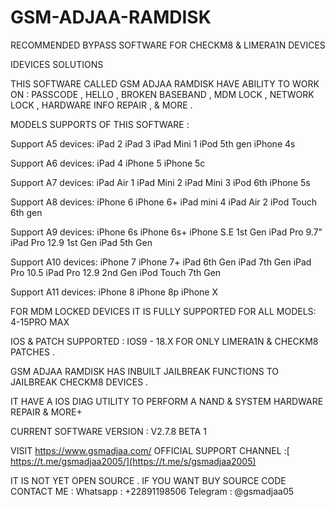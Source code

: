 # GSM-ADJAA-RAMDISK
RECOMMENDED BYPASS SOFTWARE FOR CHECKM8 &amp; LIMERA1N DEVICES

IDEVICES SOLUTIONS

THIS SOFTWARE CALLED GSM ADJAA RAMDISK HAVE ABILITY TO WORK ON : PASSCODE , HELLO , BROKEN BASEBAND  , MDM LOCK , NETWORK LOCK , HARDWARE INFO REPAIR , & MORE .

MODELS SUPPORTS OF THIS SOFTWARE : 

Support A5 devices:
iPad 2
iPad 3
iPad Mini 1
iPod 5th gen
iPhone 4s

Support A6 devices:
iPad 4
iPhone 5
iPhone 5c

Support A7 devices:
iPad Air 1
iPad Mini 2
iPad Mini 3
iPod 6th
iPhone 5s

Support A8 devices:
iPhone 6
iPhone 6+
iPad mini 4
iPad Air 2
iPod Touch 6th gen

Support A9 devices:
iPhone 6s
iPhone 6s+
iPhone S.E 1st Gen
iPad Pro 9.7"
iPad Pro 12.9 1st Gen
iPad 5th Gen

Support A10 devices:
iPhone 7
iPhone 7+
iPad 6th Gen
iPad 7th Gen
iPad Pro 10.5
iPad Pro 12.9 2nd Gen
iPod Touch 7th Gen

Support A11 devices:
iPhone 8
iPhone 8p
iPhone X

FOR MDM LOCKED DEVICES IT IS FULLY SUPPORTED FOR ALL MODELS: 4-15PRO MAX

IOS & PATCH SUPPORTED : IOS9 - 18.X FOR ONLY LIMERA1N & CHECKM8 PATCHES .

GSM ADJAA RAMDISK HAS INBUILT JAILBREAK FUNCTIONS TO JAILBREAK CHECKM8 DEVICES .

IT HAVE A IOS DIAG UTILITY TO PERFORM A NAND & SYSTEM HARDWARE REPAIR & MORE+ 

CURRENT SOFTWARE VERSION : V2.7.8 BETA 1

VISIT https://www.gsmadjaa.com/
OFFICIAL SUPPORT CHANNEL :[ https://t.me/gsmadjaa2005/](https://t.me/s/gsmadjaa2005)

IT IS NOT YET OPEN SOURCE . IF YOU WANT BUY SOURCE CODE CONTACT ME : 
Whatsapp : +22891198506
Telegram : @gsmadjaa05



